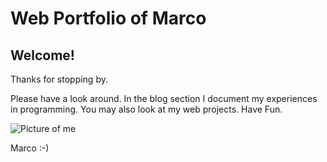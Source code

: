 <!DOCTYPE html> 
<html> 
  <head> 
    <meta charset="utf-8"> 
    <title>Web Portfolio of Marco</title> 
  </head> 

  <body> 
    <h1>Web Portfolio of Marco</h1> 
    <h2>Welcome!</h2> 
    <p>Thanks for stopping by.</p> 
    <p>Please have a look around. In the blog section I document my experiences in programming. You may also look at my web projects. Have Fun.</p> 
    <img src="marco.jpg" alt="Picture of me"> 
    <p>Marco :-)</p> 
  </body> 
</html>
